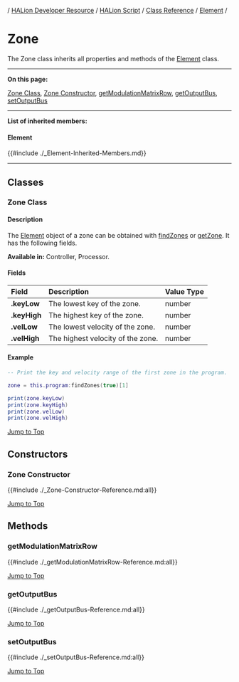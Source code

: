 / [HALion Developer Resource](../../HALion-Developer-Resource.md) / [HALion Script](./HALion-Script.md) / [Class Reference](./Class-Reference.md) / [Element](./Element.md) /

# Zone

The Zone class inherits all properties and methods of the [Element](./Element.md) class.

---

**On this page:**

[Zone Class](#zone-class), [Zone Constructor](#zone-constructor), [getModulationMatrixRow](#getmodulationmatrixrow), [getOutputBus](#getoutputbus), [setOutputBus](#setoutputbus)

---

**List of inherited members:**

#### Element

{{#include ./_Element-Inherited-Members.md}}

---

## Classes

### Zone Class

#### Description

The [Element](./Element.md) object of a zone can be obtained with [findZones](./findZones.md) or [getZone](./getZone.md). It has the following fields.

**Available in:** Controller, Processor.

#### Fields

|Field|Description|Value Type|
|:-|:-|:-|
|**.keyLow**|The lowest key of the zone.|number|
|**.keyHigh**|The highest key of the zone.|number|
|**.velLow**|The lowest velocity of the zone.|number|
|**.velHigh**|The highest velocity of the zone.|number|

#### Example

```lua
-- Print the key and velocity range of the first zone in the program.

zone = this.program:findZones(true)[1]

print(zone.keyLow)
print(zone.keyHigh)
print(zone.velLow)
print(zone.velHigh)
```

[Jump to Top ](#zone)

## Constructors

### Zone Constructor

{{#include ./_Zone-Constructor-Reference.md:all}}

[Jump to Top ](#zone)

## Methods

### getModulationMatrixRow

{{#include ./_getModulationMatrixRow-Reference.md:all}}

[Jump to Top ](#zone)

### getOutputBus

{{#include ./_getOutputBus-Reference.md:all}}

[Jump to Top ](#zone)

### setOutputBus

{{#include ./_setOutputBus-Reference.md:all}}

[Jump to Top ](#zone)
